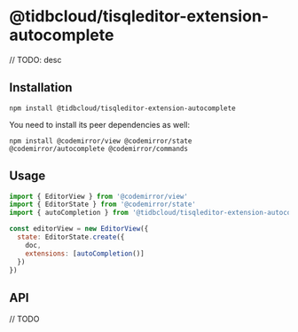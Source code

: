 # @tidbcloud/tisqleditor-extension-autocomplete

// TODO: desc

## Installation

```shell
npm install @tidbcloud/tisqleditor-extension-autocomplete
```

You need to install its peer dependencies as well:

```shell
npm install @codemirror/view @codemirror/state @codemirror/autocomplete @codemirror/commands
```

## Usage

```js
import { EditorView } from '@codemirror/view'
import { EditorState } from '@codemirror/state'
import { autoCompletion } from '@tidbcloud/tisqleditor-extension-autocomplete'

const editorView = new EditorView({
  state: EditorState.create({
    doc,
    extensions: [autoCompletion()]
  })
})
```

## API

// TODO
